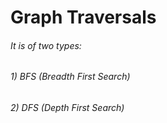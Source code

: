 # Graph Traversals
###### It is of two types:
###### 1) BFS (Breadth First Search)
###### 2) DFS (Depth First Search)
